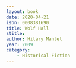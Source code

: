 ```yaml
---
layout: book
date: 2020-04-21
isbn: 0008381690
title: Wolf Hall
stitle: 
author: Hilary Mantel
year: 2009
category:
    - Historical Fiction
---
```

